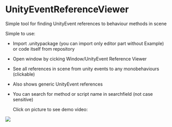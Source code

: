 # UnityEventReferenceViewer
Simple tool for finding UnityEvent references to behaviour methods in scene

Simple to use:
* Import .unitypackage (you can import only editor part without Example) or code itself from repository
* Open window by cicking Window/UnityEvent Reference Viewer
* See all references in scene from unity events to any monobehaviours (clickable)
* Also shows generic UnityEvent<T> references
* You can search for method or script name in searchfield (not case sensitive)
  
  Click on picture to see demo video:

[![](http://img.youtube.com/vi/cGik_KPcx54/0.jpg)](http://www.youtube.com/watch?v=cGik_KPcx54 "SeeDemo")
